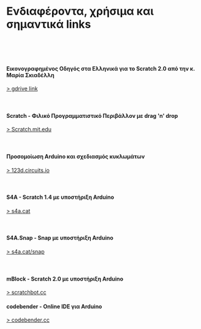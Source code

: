 # Ενδιαφέροντα, χρήσιμα και σημαντικά links

<br><br><br>
#### Εικονογραφημένος Οδηγός στα Ελληνικά για το Scratch 2.0 από την κ. Μαρία Σκιαδέλλη
[> gdrive link](https://drive.google.com/folderview?id=0B9FdWe5F-kMnWWR5RmhPRF9zbnM&usp=sharing)
<br><br><br>
#### Scratch - Φιλικό Προγραμματιστικό Περιβάλλον με drag 'n' drop
[> Scratch.mit.edu](https://scratch.mit.edu/)
<br><br><br>
#### Προσομοίωση Arduino και σχεδιασμός κυκλωμάτων
[> 123d.circuits.io](http://123d.circuits.io/)
<br><br><br>
#### S4A - Scratch 1.4 με υποστήριξη Arduino
[> s4a.cat](http://s4a.cat/)
<br><br><br>
#### S4A.Snap - Snap με υποστήριξη Arduino
[> s4a.cat/snap](http://s4a.cat/snap/)
<br><br><br>
#### mBlock - Scratch 2.0 με υποστήριξη Arduino
[> scratchbot.cc](http://www.scratchbot.cc/)
#### codebender - Online IDE για Arduino
[> codebender.cc](https://codebender.cc/)